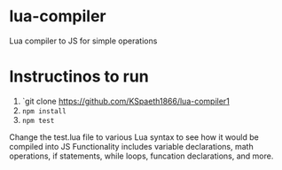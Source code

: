 # lua-compiler

Lua compiler to JS for simple operations

# Instructinos to run

1. `git clone https://github.com/KSpaeth1866/lua-compiler1
1. `npm install`
1. `npm test`

Change the test.lua file to various Lua syntax to see how it would be compiled into JS
Functionality includes variable declarations, math operations, if statements, while loops, funcation declarations, and more.
